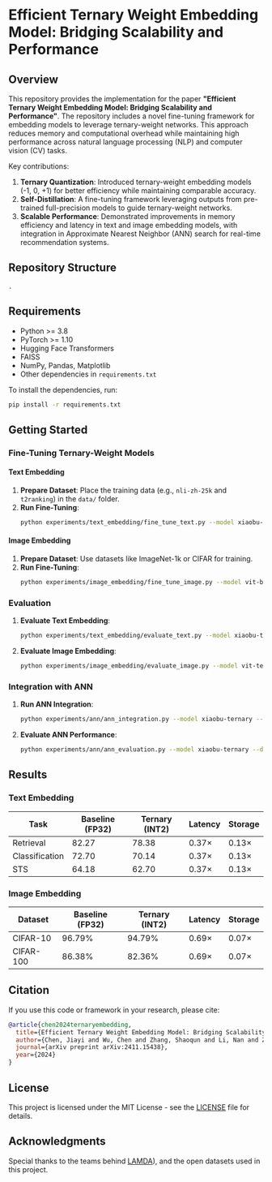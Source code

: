 # Efficient Ternary Weight Embedding Model: Bridging Scalability and Performance

## Overview

This repository provides the implementation for the paper **"Efficient Ternary Weight Embedding Model: Bridging Scalability and Performance"**. The repository includes a novel fine-tuning framework for embedding models to leverage ternary-weight networks. This approach reduces memory and computational overhead while maintaining high performance across natural language processing (NLP) and computer vision (CV) tasks.

Key contributions:
1. **Ternary Quantization**: Introduced ternary-weight embedding models (-1, 0, +1) for better efficiency while maintaining comparable accuracy.
2. **Self-Distillation**: A fine-tuning framework leveraging outputs from pre-trained full-precision models to guide ternary-weight networks.
3. **Scalable Performance**: Demonstrated improvements in memory efficiency and latency in text and image embedding models, with integration in Approximate Nearest Neighbor (ANN) search for real-time recommendation systems.

## Repository Structure

```plaintext
.

```

## Requirements

- Python >= 3.8
- PyTorch >= 1.10
- Hugging Face Transformers
- FAISS
- NumPy, Pandas, Matplotlib
- Other dependencies in `requirements.txt`

To install the dependencies, run:

```bash
pip install -r requirements.txt
```

## Getting Started

### Fine-Tuning Ternary-Weight Models

#### Text Embedding
1. **Prepare Dataset**: Place the training data (e.g., `nli-zh-25k` and `t2ranking`) in the `data/` folder.
2. **Run Fine-Tuning**:
   ```bash
   python experiments/text_embedding/fine_tune_text.py --model xiaobu-embedding-v2 --data_path data/
   ```

#### Image Embedding
1. **Prepare Dataset**: Use datasets like ImageNet-1k or CIFAR for training.
2. **Run Fine-Tuning**:
   ```bash
   python experiments/image_embedding/fine_tune_image.py --model vit-base-patch16-224 --data_path data/
   ```

### Evaluation
1. **Evaluate Text Embedding**:
   ```bash
   python experiments/text_embedding/evaluate_text.py --model xiaobu-ternary
   ```
2. **Evaluate Image Embedding**:
   ```bash
   python experiments/image_embedding/evaluate_image.py --model vit-ternary
   ```

### Integration with ANN
1. **Run ANN Integration**:
   ```bash
   python experiments/ann/ann_integration.py --model xiaobu-ternary --dataset CmedqaRetrieval
   ```

2. **Evaluate ANN Performance**:
   ```bash
   python experiments/ann/ann_evaluation.py --model xiaobu-ternary --dataset CmedqaRetrieval
   ```

## Results

### Text Embedding
| **Task**          | **Baseline (FP32)** | **Ternary (INT2)** | **Latency** | **Storage** |
|--------------------|---------------------|--------------------|-------------|-------------|
| Retrieval          | 82.27              | 78.38             | 0.37×       | 0.13×       |
| Classification     | 72.70              | 70.14             | 0.37×       | 0.13×       |
| STS                | 64.18              | 62.70             | 0.37×       | 0.13×       |

### Image Embedding
| **Dataset**       | **Baseline (FP32)** | **Ternary (INT2)** | **Latency** | **Storage** |
|--------------------|---------------------|--------------------|-------------|-------------|
| CIFAR-10          | 96.79%             | 94.79%            | 0.69×       | 0.07×       |
| CIFAR-100         | 86.38%             | 82.36%            | 0.69×       | 0.07×       |

## Citation

If you use this code or framework in your research, please cite:

```bibtex
@article{chen2024ternaryembedding,
  title={Efficient Ternary Weight Embedding Model: Bridging Scalability and Performance},
  author={Chen, Jiayi and Wu, Chen and Zhang, Shaoqun and Li, Nan and Zhang, Liangjie and Zhang, Qi},
  journal={arXiv preprint arXiv:2411.15438},
  year={2024}
}
```

## License

This project is licensed under the MIT License - see the [LICENSE](LICENSE) file for details.

## Acknowledgments

Special thanks to the teams behind [LAMDA](https://www.lamda.nju.edu.cn/MainPage.ashx)), and the open datasets used in this project.
